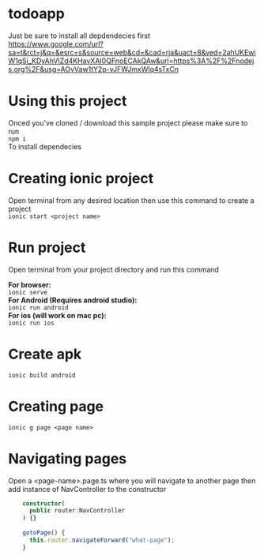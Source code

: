 # todoapp

Just be sure to install all depdendecies first<br>
https://www.google.com/url?sa=t&rct=j&q=&esrc=s&source=web&cd=&cad=rja&uact=8&ved=2ahUKEwiW1qSi_KDyAhVIZd4KHavXAI0QFnoECAkQAw&url=https%3A%2F%2Fnodejs.org%2F&usg=AOvVaw1tY2p-vJFWJmxWlq4sTxCn
<br>

# Using this project
Onced you've cloned / download this sample project please make sure to run<br>
<code>npm i</code><br>
To install dependecies

# Creating ionic project
Open terminal from any desired location then use this command to create a project<br>
<code>ionic start &lt;project name&gt;</code>

# Run project
Open terminal from your project directory and run this command

<div>
  <b>For browser: </b><br>
  <code>ionic serve</code>
</div>

<div>
  <b>For Android (Requires android studio): </b><br>
  <code>ionic run android</code>
</div>

<div>
  <b>For ios (will work on mac pc): </b><br>
  <code>ionic run ios</code>
</div>

# Create apk
<code>ionic build android</code>

# Creating page
<code>ionic g page &lt;page name&gt;</code>

# Navigating pages
Open a &lt;page-name&gt;.page.ts where you will navigate to another page then add instance of NavController to the constructor
```typescript
    constructor(
      public router:NavController
    ) {}
    
    gotoPage() {
      this.router.navigateForward("what-page");
    }
```
